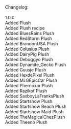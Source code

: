 Changelog:<br>
<br>
1.0.0<br>
Added Plush<br>
Added Plush recipe<br>
Added BluesRains Plush<br>
Added RedStorm Plush<br>
Added BrandonUSA Plush<br>
Added Colusius Plush<br>
Added DairyPig Plush<br>
Added Debuggyo Plush<br>
Added Dynamite_Gecko Plush<br>
Added Guusje Plush<br>
Added HexdePixel Plush<br>
Added MLGEpicCar Plush<br>
Added Phernoxar Plush<br>
Added Razikof Plush<br>
Added SaxboyLaFranksPlush<br>
Added Startshow Plush<br>
Added Startshow Beach Plush<br>
Added Startshow Maid Plush<br>
Added TheMagicalChezPlush<br>
Added Theeno Plush
